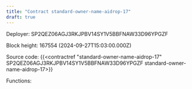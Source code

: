 ```yaml
---
title: "Contract standard-owner-name-aidrop-17"
draft: true
---
```

Deployer: SP2QEZ06AGJ3RKJPBV14SY1V5BBFNAW33D96YPGZF


 



Block height: 167554 (2024-09-27T15:03:00.000Z)

Source code: {{<contractref "standard-owner-name-aidrop-17" SP2QEZ06AGJ3RKJPBV14SY1V5BBFNAW33D96YPGZF standard-owner-name-aidrop-17>}}

Functions:


